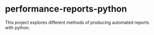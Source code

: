 # performance-reports-python
This project explores different methods of producing automated reports with python.
